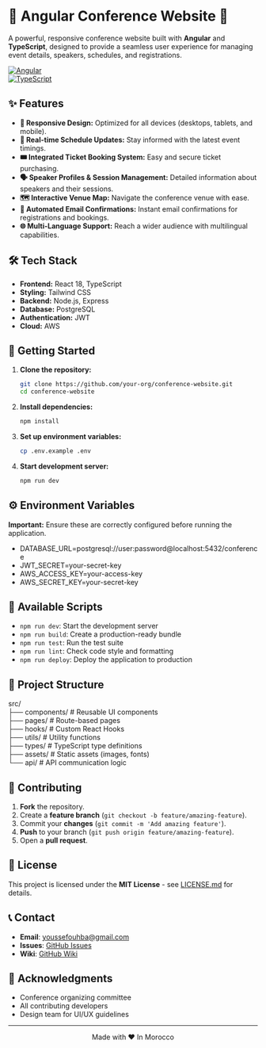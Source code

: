 # 🌟 Angular Conference Website 🚀  

A powerful, responsive conference website built with **Angular** and **TypeScript**, designed to provide a seamless user experience for managing event details, speakers, schedules, and registrations.  

[![Angular](https://img.shields.io/badge/Angular-15-red.svg)](https://angular.io)  
[![TypeScript](https://img.shields.io/badge/TypeScript-4.9-blue.svg)](https://www.typescriptlang.org)

## ✨ Features
-   **📱 Responsive Design:** Optimized for all devices (desktops, tablets, and mobile).
-   **📅 Real-time Schedule Updates:** Stay informed with the latest event timings.
-   **🎟️ Integrated Ticket Booking System:** Easy and secure ticket purchasing.
-   **🗣️ Speaker Profiles & Session Management:** Detailed information about speakers and their sessions.
-   **🗺️ Interactive Venue Map:** Navigate the conference venue with ease.
-   **📧 Automated Email Confirmations:** Instant email confirmations for registrations and bookings.
-   **🌐 Multi-Language Support:** Reach a wider audience with multilingual capabilities.
## 🛠️ Tech Stack
-   **Frontend:** React 18, TypeScript
-   **Styling:** Tailwind CSS
-   **Backend:** Node.js, Express
-   **Database:** PostgreSQL
-   **Authentication:** JWT
-   **Cloud:** AWS
## 🚀 Getting Started
1.  **Clone the repository:**
    ```bash
    git clone https://github.com/your-org/conference-website.git
    cd conference-website
    ```
2.  **Install dependencies:**
    ```bash
    npm install
    ```
3.  **Set up environment variables:**
    ```bash
    cp .env.example .env
    ```
4.  **Start development server:**
    ```bash
    npm run dev
    ```
## ⚙️ Environment Variables
**Important:** Ensure these are correctly configured before running the application.

 - DATABASE_URL=postgresql://user:password@localhost:5432/conference  
 - JWT_SECRET=your-secret-key  
 - AWS_ACCESS_KEY=your-access-key  
 - AWS_SECRET_KEY=your-secret-key  

## 📜 Available Scripts
-   `npm run dev`: Start the development server
-   `npm run build`: Create a production-ready bundle
-   `npm run test`: Run the test suite
-   `npm run lint`: Check code style and formatting
-   `npm run deploy`: Deploy the application to production
## 📁 Project Structure

src/  
├── components/     # Reusable UI components  
├── pages/          # Route-based pages  
├── hooks/          # Custom React Hooks  
├── utils/          # Utility functions  
├── types/          # TypeScript type definitions  
├── assets/         # Static assets (images, fonts)  
└── api/            # API communication logic  

## 🤝 Contributing
1.  **Fork** the repository.
2.  Create a **feature branch** (`git checkout -b feature/amazing-feature`).
3.  Commit your **changes** (`git commit -m 'Add amazing feature'`).
4.  **Push** to your branch (`git push origin feature/amazing-feature`).
5.  Open a **pull request**.
## 📄 License
This project is licensed under the **MIT License** - see [LICENSE.md](LICENSE.md) for details.

## 📞 Contact

- **Email**: youssefouhba@gmail.com
- **Issues**: [GitHub Issues](https://github.com/your-org/inventory-order-system/issues)
- **Wiki**: [GitHub Wiki](https://github.com/your-org/inventory-order-system/wiki)

## 🙏 Acknowledgments
-   Conference organizing committee
-   All contributing developers
-   Design team for UI/UX guidelines

---

<div align="center">
  Made with ❤️ In Morocco
</div>
